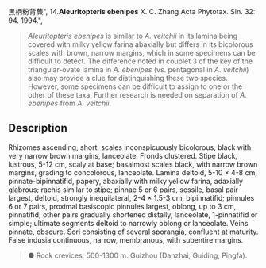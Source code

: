 黑柄粉背蕨",
14.**Aleuritopteris ebenipes** X. C. Zhang Acta Phytotax. Sin. 32: 94. 1994.",

> *Aleuritopteris ebenipes* is similar to *A. veitchii* in its lamina being covered with milky yellow farina abaxially but differs in its bicolorous scales with brown, narrow margins, which in some specimens can be difficult to detect. The difference noted in couplet 3 of the key of the triangular-ovate lamina in *A. ebenipes* (vs. pentagonal in *A. veitchii*) also may provide a clue for distinguishing these two species. However, some specimens can be difficult to assign to one or the other of these taxa. Further research is needed on separation of *A. ebenipes* from *A. veitchii*.

## Description
Rhizomes ascending, short; scales inconspicuously bicolorous, black with very narrow brown margins, lanceolate. Fronds clustered. Stipe black, lustrous, 5-12 cm, scaly at base; basalmost scales black, with narrow brown margins, grading to concolorous, lanceolate. Lamina deltoid, 5-10 × 4-8 cm, pinnate-bipinnatifid, papery, abaxially with milky yellow farina, adaxially glabrous; rachis similar to stipe; pinnae 5 or 6 pairs, sessile, basal pair largest, deltoid, strongly inequilateral, 2-4 × 1.5-3 cm, bipinnatifid; pinnules 6 or 7 pairs, proximal basiscopic pinnules largest, oblong, up to 3 cm, pinnatifid; other pairs gradually shortened distally, lanceolate, 1-pinnatifid or simple; ultimate segments deltoid to narrowly oblong or lanceolate. Veins pinnate, obscure. Sori consisting of several sporangia, confluent at maturity. False indusia continuous, narrow, membranous, with subentire margins.

> ● Rock crevices; 500-1300 m. Guizhou (Danzhai, Guiding, Pingfa).
